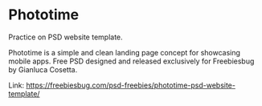 # Phototime
Practice on PSD website template.

Phototime is a simple and clean landing page concept for showcasing mobile apps. Free PSD designed and released exclusively for Freebiesbug by Gianluca Cosetta.

Link: https://freebiesbug.com/psd-freebies/phototime-psd-website-template/
